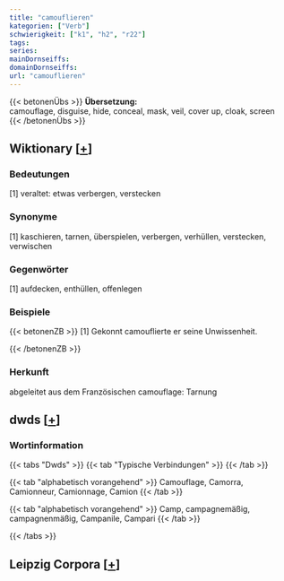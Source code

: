 ```yaml
---
title: "camouflieren"
kategorien: ["Verb"]
schwierigkeit: ["k1", "h2", "r22"]
tags:
series:
mainDornseiffs:
domainDornseiffs:
url: "camouflieren"
---
```


{{< betonenÜbs >}}
**Übersetzung:**  
camouflage, disguise, hide, conceal, mask, veil, cover up, cloak, screen  
{{< /betonenÜbs >}}

## Wiktionary [[+](https://de.wiktionary.org/wiki/camouflieren)]

### Bedeutungen
[1] veraltet: etwas verbergen, verstecken  

### Synonyme
[1] kaschieren, tarnen, überspielen, verbergen, verhüllen, verstecken, verwischen  

### Gegenwörter
[1] aufdecken, enthüllen, offenlegen  

### Beispiele
{{< betonenZB >}}
[1] Gekonnt camouflierte er seine Unwissenheit.  

{{< /betonenZB >}}
### Herkunft
abgeleitet aus dem Französischen camouflage: Tarnung  



## dwds [[+](https://www.dwds.de/wb/camouflieren)]

### Wortinformation
{{< tabs "Dwds" >}}
{{< tab "Typische Verbindungen" >}}
{{< /tab >}}

{{< tab "alphabetisch vorangehend" >}}
Camouflage, Camorra, Camionneur, Camionnage, Camion
{{< /tab >}}

{{< tab "alphabetisch vorangehend" >}}
Camp, campagnemäßig, campagnenmäßig, Campanile, Campari
{{< /tab >}}

{{< /tabs >}}

## Leipzig Corpora [[+](https://corpora.uni-leipzig.de/en/res?word=camouflieren&corpusId=deu_newscrawl-public_2018)]

